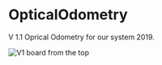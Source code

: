 # OpticalOdometry
V 1.1 Oprical Odometry for our system 2019.

![V1 board from the top](https://github.com/sensaorganization/OpticalOdometry/blob/master/pcb_v1.1/Images/front.jpg)
